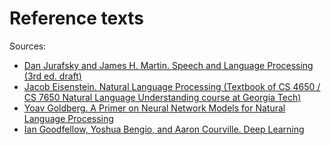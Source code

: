 # Reference texts

Sources:
- [Dan Jurafsky and James H. Martin. Speech and Language Processing (3rd ed. draft)](https://web.stanford.edu/~jurafsky/slp3/)
- [Jacob Eisenstein. Natural Language Processing (Textbook of CS 4650 / CS 7650 Natural Language Understanding course at Georgia Tech)](https://github.com/jacobeisenstein/gt-nlp-class)
- [Yoav Goldberg. A Primer on Neural Network Models for Natural Language Processing](https://u.cs.biu.ac.il/~yogo/)
- [Ian Goodfellow, Yoshua Bengio, and Aaron Courville. Deep Learning](https://www.deeplearningbook.org/)
